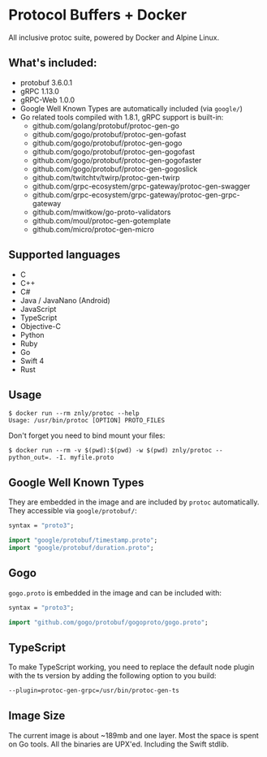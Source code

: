 # Protocol Buffers + Docker

All inclusive protoc suite, powered by Docker and Alpine Linux.

## What's included:

- protobuf 3.6.0.1
- gRPC 1.13.0
- gRPC-Web 1.0.0
- Google Well Known Types are automatically included (via `google/`)
- Go related tools compiled with 1.8.1, gRPC support is built-in:
  - github.com/golang/protobuf/protoc-gen-go
  - github.com/gogo/protobuf/protoc-gen-gofast
  - github.com/gogo/protobuf/protoc-gen-gogo
  - github.com/gogo/protobuf/protoc-gen-gogofast
  - github.com/gogo/protobuf/protoc-gen-gogofaster
  - github.com/gogo/protobuf/protoc-gen-gogoslick
  - github.com/twitchtv/twirp/protoc-gen-twirp
  - github.com/grpc-ecosystem/grpc-gateway/protoc-gen-swagger
  - github.com/grpc-ecosystem/grpc-gateway/protoc-gen-grpc-gateway
  - github.com/mwitkow/go-proto-validators
  - github.com/moul/protoc-gen-gotemplate
  - github.com/micro/protoc-gen-micro

## Supported languages

- C
- C++
- C#
- Java / JavaNano (Android)
- JavaScript
- TypeScript
- Objective-C
- Python
- Ruby
- Go
- Swift 4
- Rust

## Usage

```
$ docker run --rm znly/protoc --help
Usage: /usr/bin/protoc [OPTION] PROTO_FILES
```

Don't forget you need to bind mount your files:

```
$ docker run --rm -v $(pwd):$(pwd) -w $(pwd) znly/protoc --python_out=. -I. myfile.proto
```

## Google Well Known Types

They are embedded in the image and are included by `protoc` automatically.
They accessible via `google/protobuf/`:

```protobuf
syntax = "proto3";

import "google/protobuf/timestamp.proto";
import "google/protobuf/duration.proto";
```

## Gogo

`gogo.proto` is embedded in the image and can be included with:

```protobuf
syntax = "proto3";

import "github.com/gogo/protobuf/gogoproto/gogo.proto";
```

## TypeScript

To make TypeScript working, you need to replace the default node plugin with the ts version
by adding the following option to you build:

```bash
--plugin=protoc-gen-grpc=/usr/bin/protoc-gen-ts
```

## Image Size

The current image is about ~189mb and one layer. Most the space is spent on Go tools.
All the binaries are UPX'ed. Including the Swift stdlib.
